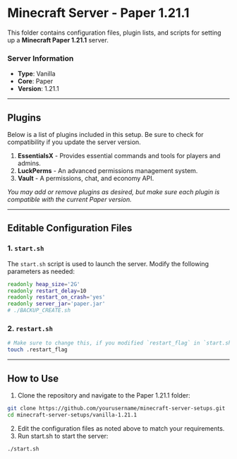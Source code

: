 # Minecraft Server - Paper 1.21.1

This folder contains configuration files, plugin lists, and scripts for setting up a **Minecraft Paper 1.21.1** server.

### Server Information
- **Type**: Vanilla
- **Core**: Paper
- **Version**: 1.21.1

---

## Plugins

Below is a list of plugins included in this setup. Be sure to check for compatibility if you update the server version.

1. **EssentialsX** - Provides essential commands and tools for players and admins.
2. **LuckPerms** - An advanced permissions management system.
3. **Vault** - A permissions, chat, and economy API.

*You may add or remove plugins as desired, but make sure each plugin is compatible with the current Paper version.*

---

## Editable Configuration Files

### 1. `start.sh`
The `start.sh` script is used to launch the server. Modify the following parameters as needed:

```bash
readonly heap_size='2G'
readonly restart_delay=10
readonly restart_on_crash='yes'
readonly server_jar='paper.jar'
# ./BACKUP_CREATE.sh
```

### 2. `restart.sh`

```bash
# Make sure to change this, if you modified `restart_flag` in `start.sh`!
touch .restart_flag
```

---

## How to Use
1. Clone the repository and navigate to the Paper 1.21.1 folder:
```bash
git clone https://github.com/yourusername/minecraft-server-setups.git
cd minecraft-server-setups/vanilla-1.21.1
```
2. Edit the configuration files as noted above to match your requirements.
3. Run start.sh to start the server:
```bash
./start.sh
```